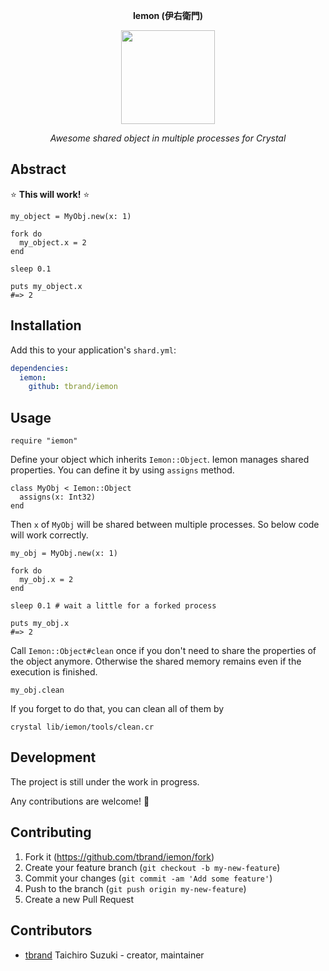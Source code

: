 <p align="center">
  <b>Iemon (伊右衛門)</b>
</p>

<p align="center">
  <img src="https://user-images.githubusercontent.com/3483230/42362737-99827998-812f-11e8-93c3-b149355a07f1.png" width="150" />
</p>

<p align="center">
  <i>Awesome shared object in multiple processes for Crystal</i>
</p>

## Abstract

:star: **This will work!** :star:

```crystal
my_object = MyObj.new(x: 1)

fork do
  my_object.x = 2
end

sleep 0.1

puts my_object.x
#=> 2
```

## Installation

Add this to your application's `shard.yml`:

```yaml
dependencies:
  iemon:
    github: tbrand/iemon
```

## Usage

```crystal
require "iemon"
```

Define your object which inherits `Iemon::Object`.
Iemon manages shared properties. You can define it by using `assigns` method.
```crystal
class MyObj < Iemon::Object
  assigns(x: Int32)
end
```

Then `x` of `MyObj` will be shared between multiple processes.
So below code will work correctly.
```crystal
my_obj = MyObj.new(x: 1)

fork do
  my_obj.x = 2
end

sleep 0.1 # wait a little for a forked process

puts my_obj.x
#=> 2
```

Call `Iemon::Object#clean` once if you don't need to share the properties of the object anymore.
Otherwise the shared memory remains even if the execution is finished.
```crystal
my_obj.clean
```

If you forget to do that, you can clean all of them by
```
crystal lib/iemon/tools/clean.cr
```

## Development

The project is still under the work in progress.

Any contributions are welcome! :tada:

## Contributing

1. Fork it (<https://github.com/tbrand/iemon/fork>)
2. Create your feature branch (`git checkout -b my-new-feature`)
3. Commit your changes (`git commit -am 'Add some feature'`)
4. Push to the branch (`git push origin my-new-feature`)
5. Create a new Pull Request

## Contributors

- [tbrand](https://github.com/tbrand) Taichiro Suzuki - creator, maintainer
